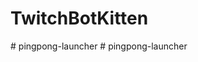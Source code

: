 # TwitchBotKitten


#   p i n g p o n g - l a u n c h e r  
 #   p i n g p o n g - l a u n c h e r  
 
